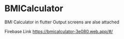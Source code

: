 # BMICalculator
 BMI Calculator in flutter
 Output screens are alse attached
 
 Firebase Link
 https://bmicalculator-3e080.web.app/#/

